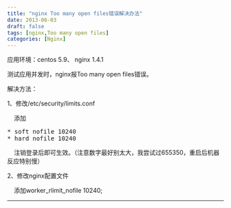 ```yaml
---
title: "nginx Too many open files错误解决办法"
date: 2013-06-03
draft: false
tags: [nginx,Too many open files]
categories: [Nginx]
---
```


应用环境：centos 5.9、 nginx 1.4.1

测试应用并发时，nginx报Too many open files错误。

解决方法：

1、修改/etc/security/limits.conf

    添加




<pre>* soft nofile 10240 
* hard nofile 10240</pre>

    注销登录后即可生效。（注意数字最好别太大，我尝试过655350，重启后机器反应特别慢）


2、修改nginx配置文件

    添加worker_rlimit_nofile 10240;


 
- - -
 
